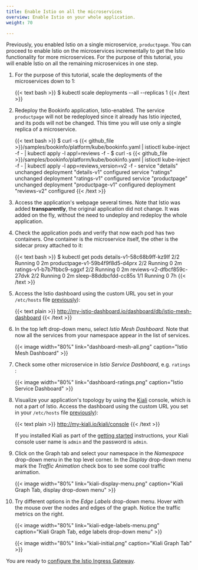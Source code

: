```yaml
---
title: Enable Istio on all the microservices
overview: Enable Istio on your whole application.
weight: 70

---
```


Previously, you enabled Istio on a single microservice, `productpage`. You can
proceed to enable Istio on the microservices incrementally to get the Istio
functionality for more microservices. For the purpose of this tutorial, you will
enable Istio on all the remaining microservices in one step.

1.  For the purpose of this tutorial, scale the deployments of the microservices
    down to 1:

    {{< text bash >}}
    $ kubectl scale deployments --all --replicas 1
    {{< /text >}}

1.  Redeploy the Bookinfo application, Istio-enabled. The service `productpage` will not be
    redeployed since it already has Istio injected, and its pods will not be
    changed. This time you will use only a single replica of a microservice.

    {{< text bash >}}
    $ curl -s {{< github_file >}}/samples/bookinfo/platform/kube/bookinfo.yaml | istioctl kube-inject -f - | kubectl apply -l app!=reviews -f -
    $ curl -s {{< github_file >}}/samples/bookinfo/platform/kube/bookinfo.yaml | istioctl kube-inject -f - | kubectl apply -l app=reviews,version=v2 -f -
    service "details" unchanged
    deployment "details-v1" configured
    service "ratings" unchanged
    deployment "ratings-v1" configured
    service "productpage" unchanged
    deployment "productpage-v1" configured
    deployment "reviews-v2" configured
    {{< /text >}}

1.  Access the application's webpage several times. Note that Istio was added
    **transparently**, the original application did not change. It was added on
    the fly, without the need to undeploy and redeploy the whole application.

1.  Check the application pods and verify that now each pod has two containers.
    One container is the microservice itself, the other is the sidecar proxy
    attached to it:

    {{< text bash >}}
    $ kubectl get pods
    details-v1-58c68b9ff-kz9lf        2/2       Running   0          2m
    productpage-v1-59b4f9f8d5-d4prx   2/2       Running   0          2m
    ratings-v1-b7b7fbbc9-sggxf        2/2       Running   0          2m
    reviews-v2-dfbcf859c-27dvk        2/2       Running   0          2m
    sleep-88ddbcfdd-cc85s             1/1       Running   0          7h
    {{< /text >}}

1.  Access the Istio dashboard using the custom URL you set in your `/etc/hosts` file
    [previously](/docs/examples/microservices-istio/bookinfo-kubernetes/#update-your-etc-hosts-configuration-file)):

    {{< text plain >}}
    http://my-istio-dashboard.io/dashboard/db/istio-mesh-dashboard
    {{< /text >}}

1.  In the top left drop-down menu, select _Istio Mesh Dashboard_. Note that now all the services from your namespace
    appear in the list of services.

    {{< image width="80%"
        link="dashboard-mesh-all.png"
        caption="Istio Mesh Dashboard"
        >}}

1.  Check some other microservice in _Istio Service Dashboard_, e.g. `ratings` :

    {{< image width="80%"
        link="dashboard-ratings.png"
        caption="Istio Service Dashboard"
        >}}

1.  Visualize your application's topology by using the [Kiali](https://www.kiali.io) console, which is not a part of Istio.
    Access the dashboard using the custom URL you set in your `/etc/hosts` file
    [previously](/docs/examples/microservices-istio/bookinfo-kubernetes/#update-your-etc-hosts-configuration-file)):

    {{< text plain >}}
    http://my-kiali.io/kiali/console
    {{< /text >}}

    If you installed Kiali as part of the [getting started](/docs/setup/getting-started/) instructions, your Kiali console user name is `admin` and the password is `admin`.

1.  Click on the Graph tab and select your namespace in the _Namespace_ drop-down menu in the top level corner.
    In the _Display_ drop-down menu mark the _Traffic Animation_ check box to see some cool traffic animation.

    {{< image width="80%"
        link="kiali-display-menu.png"
        caption="Kiali Graph Tab, display drop-down menu"
        >}}

1.  Try different options in the _Edge Labels_ drop-down menu. Hover with the mouse over the nodes and edges of the
    graph. Notice the traffic metrics on the right.

    {{< image width="80%"
        link="kiali-edge-labels-menu.png"
        caption="Kiali Graph Tab, edge labels drop-down menu"
        >}}

    {{< image width="80%"
        link="kiali-initial.png"
        caption="Kiali Graph Tab"
        >}}

You are ready to
[configure the Istio Ingress Gateway](/docs/examples/microservices-istio/istio-ingress-gateway).
